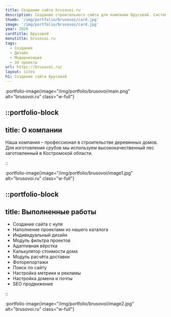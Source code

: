 ```yaml
---
title: Создание сайта brusovoi.ru
description: Создание строительного сайта для компании Брусовой. Система ModX. Дизайн
thumb: '/img/portfolio/brusovoi/card.jpg'
image: '/img/portfolio/brusovoi/card.jpg'
year: 2020
cardtitle: Брусовой
menutitle: brusovoi.ru
tags:
  - Создание
  - Дизайн
  - Модернизация
  - 3d проекты
url: https://brusovoi.ru/
layout: sites
h1: Создание сайта Брусовой
---
```



:portfolio-image{image="/img/portfolio/brusovoi/main.png" alt="brusovoi.ru" class="w-full"}

::portfolio-block
---
title: О компании
---
Наша компания – профессионал в строительстве деревянных домов. Для изготовления срубов мы используем высококачественный
лес заготовленный в Костромской области.

::

:portfolio-image{image="/img/portfolio/brusovoi/image1.jpg" alt="brusovoi.ru" class="w-full"}

::portfolio-block
---
title: Выполненные работы
---

- Создание сайта с нуля
- Наполнение проектами из нашего каталога
- Индивидуальный дизайн
- Модуль фильтра проектов
- Адаптивная вёрстка
- Калькулятор стоимости дома
- Модуль расчёта доставки
- Фоторепортажи
- Поиск по сайту
- Настройка метрики и рекламы
- Настройка домена и почты
- SEO продвижение

::

:portfolio-image{image="/img/portfolio/brusovoi/image2.jpg" alt="brusovoi.ru" class="w-full"}